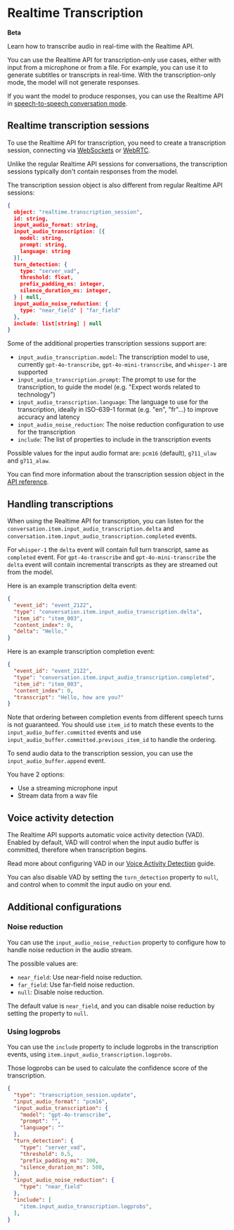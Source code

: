 # Realtime Transcription

**Beta**

Learn how to transcribe audio in real-time with the Realtime API.

You can use the Realtime API for transcription-only use cases, either with input from a microphone or from a file. For example, you can use it to generate subtitles or transcripts in real-time. With the transcription-only mode, the model will not generate responses.

If you want the model to produce responses, you can use the Realtime API in [speech-to-speech conversation mode](/docs/guides/realtime-conversations).

## Realtime transcription sessions

To use the Realtime API for transcription, you need to create a transcription session, connecting via [WebSockets](/docs/guides/realtime?use-case=transcription#connect-with-websockets) or [WebRTC](/docs/guides/realtime?use-case=transcription#connect-with-webrtc).

Unlike the regular Realtime API sessions for conversations, the transcription sessions typically don't contain responses from the model.

The transcription session object is also different from regular Realtime API sessions:

```json
{
  object: "realtime.transcription_session",
  id: string,
  input_audio_format: string,
  input_audio_transcription: [{
    model: string,
    prompt: string,
    language: string
  }],
  turn_detection: {
    type: "server_vad",
    threshold: float,
    prefix_padding_ms: integer,
    silence_duration_ms: integer,
  } | null,
  input_audio_noise_reduction: {
    type: "near_field" | "far_field"
  },
  include: list[string] | null
}
```

Some of the additional properties transcription sessions support are:

- `input_audio_transcription.model`: The transcription model to use, currently `gpt-4o-transcribe`, `gpt-4o-mini-transcribe`, and `whisper-1` are supported
- `input_audio_transcription.prompt`: The prompt to use for the transcription, to guide the model (e.g. "Expect words related to technology")
- `input_audio_transcription.language`: The language to use for the transcription, ideally in ISO-639-1 format (e.g. "en", "fr"...) to improve accuracy and latency
- `input_audio_noise_reduction`: The noise reduction configuration to use for the transcription
- `include`: The list of properties to include in the transcription events

Possible values for the input audio format are: `pcm16` (default), `g711_ulaw` and `g711_alaw`.

You can find more information about the transcription session object in the [API reference](/docs/api-reference/realtime-sessions/transcription_session_object).

## Handling transcriptions

When using the Realtime API for transcription, you can listen for the `conversation.item.input_audio_transcription.delta` and `conversation.item.input_audio_transcription.completed` events.

For `whisper-1` the `delta` event will contain full turn transcript, same as `completed` event. For `gpt-4o-transcribe` and `gpt-4o-mini-transcribe` the `delta` event will contain incremental transcripts as they are streamed out from the model.

Here is an example transcription delta event:

```json
{
  "event_id": "event_2122",
  "type": "conversation.item.input_audio_transcription.delta",
  "item_id": "item_003",
  "content_index": 0,
  "delta": "Hello,"
}
```

Here is an example transcription completion event:

```json
{
  "event_id": "event_2122",
  "type": "conversation.item.input_audio_transcription.completed",
  "item_id": "item_003",
  "content_index": 0,
  "transcript": "Hello, how are you?"
}
```

Note that ordering between completion events from different speech turns is not guaranteed. You should use `item_id` to match these events to the `input_audio_buffer.committed` events and use `input_audio_buffer.committed.previous_item_id` to handle the ordering.

To send audio data to the transcription session, you can use the `input_audio_buffer.append` event.

You have 2 options:

- Use a streaming microphone input
- Stream data from a wav file

## Voice activity detection

The Realtime API supports automatic voice activity detection (VAD). Enabled by default, VAD will control when the input audio buffer is committed, therefore when transcription begins.

Read more about configuring VAD in our [Voice Activity Detection](/docs/guides/realtime-vad) guide.

You can also disable VAD by setting the `turn_detection` property to `null`, and control when to commit the input audio on your end.

## Additional configurations

### Noise reduction

You can use the `input_audio_noise_reduction` property to configure how to handle noise reduction in the audio stream.

The possible values are:

- `near_field`: Use near-field noise reduction.
- `far_field`: Use far-field noise reduction.
- `null`: Disable noise reduction.

The default value is `near_field`, and you can disable noise reduction by setting the property to `null`.

### Using logprobs

You can use the `include` property to include logprobs in the transcription events, using `item.input_audio_transcription.logprobs`.

Those logprobs can be used to calculate the confidence score of the transcription.

```json
{
  "type": "transcription_session.update",
  "input_audio_format": "pcm16",
  "input_audio_transcription": {
    "model": "gpt-4o-transcribe",
    "prompt": "",
    "language": ""
  },
  "turn_detection": {
    "type": "server_vad",
    "threshold": 0.5,
    "prefix_padding_ms": 300,
    "silence_duration_ms": 500,
  },
  "input_audio_noise_reduction": {
    "type": "near_field"
  },
  "include": [ 
    "item.input_audio_transcription.logprobs",
  ],
}
```